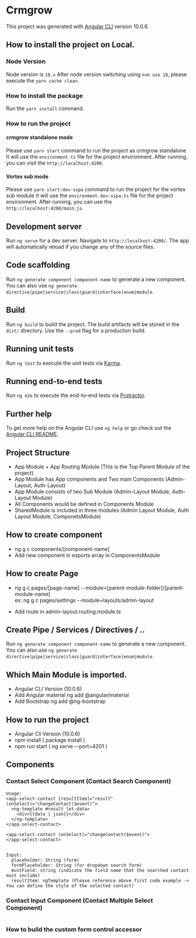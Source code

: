 # Crmgrow

This project was generated with [Angular CLI](https://github.com/angular/angular-cli) version 10.0.6.

## How to install the project on Local.

### Node Version
Node version is `18.x`
After node version switching using `nvm use 18`, please execute the `yarn cache clean`.

### How to install the package
Run the `yarn install` command.

### How to run the project
#### crmgrow standalone mode
Please use `yarn start` command to run the project as crmgrow standalone
It will use the `environment.ts` file for the project environment.
After running, you can visit the `http://localhost:4200`.

#### Vortex sub mode
Please use `yarn start:dev-sspa` command to run the project for the vortex sub module
It will use the `environment.dev-sspa.ts` file for the project environment.
After running, you can use the `http://localhost:4200/main.js`.

## Development server

Run `ng serve` for a dev server. Navigate to `http://localhost:4200/`. The app will automatically reload if you change any of the source files.

## Code scaffolding

Run `ng generate component component-name` to generate a new component. You can also use `ng generate directive|pipe|service|class|guard|interface|enum|module`.

## Build

Run `ng build` to build the project. The build artifacts will be stored in the `dist/` directory. Use the `--prod` flag for a production build.

## Running unit tests

Run `ng test` to execute the unit tests via [Karma](https://karma-runner.github.io).

## Running end-to-end tests

Run `ng e2e` to execute the end-to-end tests via [Protractor](http://www.protractortest.org/).

## Further help

To get more help on the Angular CLI use `ng help` or go check out the [Angular CLI README](https://github.com/angular/angular-cli/blob/master/README.md).

## Project Structure

- App Module + App Routing Module (This is the Top Parent Module of the project)
- App Module has App components and Two main Components (Admin-Layout, Auth-Layout)
- App Module consists of two Sub Module (Admin-Layout Module, Auth-Layout Module)
- All Components would be defined in Components Module
- SharedModule is included in three modules (Admin Layout Module, Auth Layout Module, ComponetsModule)

## How to create component

- ng g c components/[component-name]
- Add new component in exports array in ComponentsModule

## How to create Page

- ng g c pages/[page-name] --module=[parent-module-folder]/[parent-module-name]  
ex: ng g c pages/settings --module=layouts/admin-layout

- Add route in admin-layout.routing.module.ts

## Create Pipe / Services / Directives / ..

Run `ng generate component component-name` to generate a new component. You can also use `ng generate directive|pipe|service|class|guard|interface|enum|module`.

## Which Main Module is imported.

- Angular CLI Version (10.0.6)
- Add Angular material
ng add @angular/material
- Add Bootstrap
ng add @ng-bootstrap

## How to run the project

- Angular Cli Version (10.0.6)
- npm install ( package install )
- npm run start ( ng serve --port=4201 )


## Components

### Contact Select Component (Contact Search Component)

```
Usage:   
<app-select-contact [resultItem]="result" (onSelect)="changeContact($event)">
  <ng-template #result let-data>
    <div>{{data | json}}</div>
  </ng-template>
</app-select-contact>

<app-select-contact (onSelect)="changeContact($event)">
</app-select-contact>


Input: 
  placeholder: String (form)
  formPlaceholder: String (for dropdown search form)
  mustField: string (indicate the field name that the searched contact must include)
  resultItem: ngTemplate (Please reference above first code example -> You can define the style of the selected contact)
```

### Contact Input Component (Contact Multiple Select Component)
```

```

### How to build the custom form control accessor